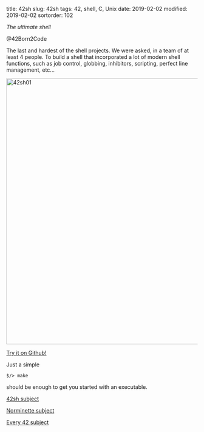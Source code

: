 title: 42sh
slug: 42sh
tags: 42, shell, C, Unix
date: 2019-02-02
modified: 2019-02-02
sortorder: 102

_The ultimate shell_

@42Born2Code


The last and hardest of the shell projects. We were asked, in a team of at least 4 people. To build a shell that incorporated a lot of modern shell functions, such as job control, globbing, inhibitors, scripting, perfect line management, etc...

<img src="/images/42sh01.gif" alt="42sh01" width="700"/>

[Try it on Github!](https://github.com/abguimba/42-42sh)  




Just a simple

    $/> make

should be enough to get you started with an executable.


[42sh subject](PDFs/42-42sh.en.pdf)

[Norminette subject](https://github.com/Binary-Hackers/42_Subjects/blob/master/04_Norme/norme_2_0_1.pdf)

[Every 42 subject](https://github.com/agavrel/42_Subjects)

